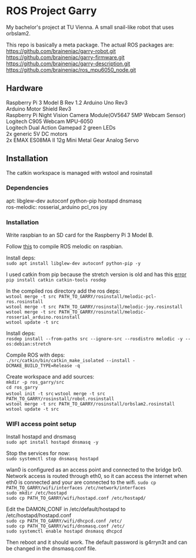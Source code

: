 # ROS Project Garry 

My bachelor's project at TU Vienna. A small snail-like robot that uses orbslam2.  

This repo is basically a meta package. The actual ROS packages are:  
https://github.com/braineniac/garry-robot.git  
https://github.com/braineniac/garry-firmware.git  
https://github.com/braineniac/garry-description.git   
https://github.com/braineniac/ros_mpu6050_node.git  

## Hardware  

Raspberry Pi 3 Model B  Rev 1.2
Arduino Uno Rev3  
Arduino Motor Shield Rev3    
Raspberry Pi Night Vision Camera Module(OV5647 5MP Webcam Sensor)  
Logitech C905 Webcam
MPU-6050  
Logitech Dual Action Gamepad
2 green LEDs  
2x generic 5V DC motors  
2x EMAX ES08MA II 12g Mini Metal Gear Analog Servo

## Installation

The catkin workspace is managed with wstool and rosinstall

### Dependencies

apt: libglew-dev autoconf  python-pip  hostapd dnsmasq  
ros-melodic: rosserial_arduino pcl_ros joy

### Installation

Write raspbian to an SD card for the Raspberry Pi 3 Model B.  

Follow [this][1] to compile ROS melodic on raspbian.  

Install deps:  
`sudo apt install libglew-dev autoconf python-pip -y`  

I used catkin from pip because the stretch version is old and has this [error][1]  
`pip install catkin catkin-tools rosdep`  

In the compiled ros directory add the ros deps:  
`wstool merge -t src PATH_TO_GARRY/rosinstall/melodic-pcl-ros.rosinstall`  
`wstool merge -t src PATH_TO_GARRY/rosinstall/melodic-joy.rosinstall`  
`wstool merge -t src PATH_TO_GARRY/rosinstall/melodic-rosserial_arduino.rosinstall`  
`wstool update -t src`  

Install deps:  
`rosdep install --from-paths src --ignore-src --rosdistro melodic -y --os:debian:stretch`

Compile ROS with deps:  
`./src/catkin/bin/catkin_make_isolated --install -DCMAKE_BUILD_TYPE=Release -q`  

Create workspace and add sources:  
`mkdir -p ros_garry/src`  
`cd ros_garry`  
`wstool init -t src`
`wstool merge -t src PATH_TO_GARRY/rosinstall/robot.rosinstall`  
`wstool merge -t src PATH_TO_GARRY/rosinstall/orbslam2.rosinstall`  
`wstool update -t src`  

### WIFI access point setup

Install hostapd and dnsmasq  
`sudo apt install hostapd dnsmasq -y`  

Stop the services for now:  
`sudo systemctl stop dnsmasq hostapd`  

wlan0 is configured as an access point and connected to the bridge br0. Network access is routed through eth0, 
so it can access the internet when eth0 is connected and your are connected to the wifi. 
`sudo cp PATH_TO_GARRY/wifi/interfaces /etc/network/interfaces`  
`sudo mkdir /etc/hostapd`  
`sudo cp PATH_TO_GARRY/wifi/hostapd.conf /etc/hostapd/`  

Edit the DAMON_CONF in /etc/default/hostapd to /etc/hostapd/hostapd.conf  
`sudo cp PATH_TO_GARRY/wifi/dhcpcd.conf /etc/`  
`sudo cp PATH_TO_GARRY/wifi/dnsmasq.conf /etc/`  
`sudo systemctl enable hostapd dnsmasq dhcpcd`  

Then reboot and it should work. The default password is g4rryn3t and can be changed in the dnsmasq.conf file.  



[1]: http://wiki.ros.org/melodic/Installation/Source
[2]: https://answers.ros.org/question/294780/ubuntu18-and-ros-melodic-catkin-error-importerror-no-module-named-terminal_color/
